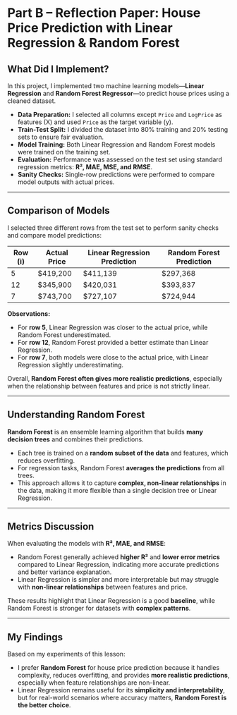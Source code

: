 # Part B – Reflection Paper: House Price Prediction with Linear Regression & Random Forest

## What Did I Implement?

In this project, I implemented two machine learning models—**Linear Regression** and **Random Forest Regressor**—to predict house prices using a cleaned dataset.  

- **Data Preparation:** I selected all columns except `Price` and `LogPrice` as features (X) and used `Price` as the target variable (y).  
- **Train-Test Split:** I divided the dataset into 80% training and 20% testing sets to ensure fair evaluation.  
- **Model Training:** Both Linear Regression and Random Forest models were trained on the training set.  
- **Evaluation:** Performance was assessed on the test set using standard regression metrics: **R², MAE, MSE, and RMSE**.  
- **Sanity Checks:** Single-row predictions were performed to compare model outputs with actual prices.

---

## Comparison of Models

I selected three different rows from the test set to perform sanity checks and compare model predictions:

| Row (i) | Actual Price | Linear Regression Prediction | Random Forest Prediction |
|---------|--------------|----------------------------|-------------------------|
| 5       | $419,200     | $411,139                   | $297,368                |
| 12      | $345,900     | $420,031                   | $393,837                |
| 7       | $743,700     | $727,107                   | $724,944                |

**Observations:**  
- For **row 5**, Linear Regression was closer to the actual price, while Random Forest underestimated.  
- For **row 12**, Random Forest provided a better estimate than Linear Regression.  
- For **row 7**, both models were close to the actual price, with Linear Regression slightly underestimating.  

Overall, **Random Forest often gives more realistic predictions**, especially when the relationship between features and price is not strictly linear.

---

## Understanding Random Forest

**Random Forest** is an ensemble learning algorithm that builds **many decision trees** and combines their predictions.  

- Each tree is trained on a **random subset of the data** and features, which reduces overfitting.  
- For regression tasks, Random Forest **averages the predictions** from all trees.  
- This approach allows it to capture **complex, non-linear relationships** in the data, making it more flexible than a single decision tree or Linear Regression.

---

## Metrics Discussion

When evaluating the models with **R², MAE, and RMSE**:  

- Random Forest generally achieved **higher R²** and **lower error metrics** compared to Linear Regression, indicating more accurate predictions and better variance explanation.  
- Linear Regression is simpler and more interpretable but may struggle with **non-linear relationships** between features and price.  

These results highlight that Linear Regression is a good **baseline**, while Random Forest is stronger for datasets with **complex patterns**.

---

## My Findings

Based on my experiments of this lesson:  

- I prefer **Random Forest** for house price prediction because it handles complexity, reduces overfitting, and provides **more realistic predictions**, especially when feature relationships are non-linear.  
- Linear Regression remains useful for its **simplicity and interpretability**, but for real-world scenarios where accuracy matters, **Random Forest is the better choice**.  
